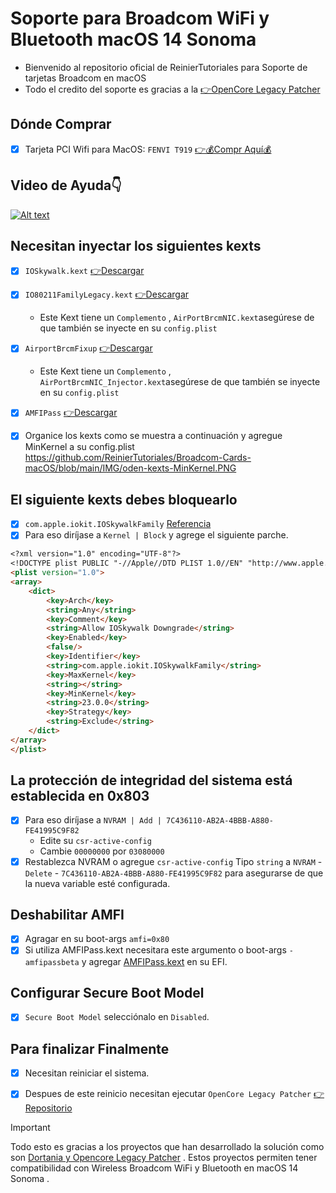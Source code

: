 # Soporte para Broadcom WiFi y Bluetooth macOS 14 Sonoma 
- Bienvenido al repositorio oficial de ReinierTutoriales para Soporte de tarjetas Broadcom en macOS
- Todo el credito del soporte es gracias a la [👉OpenCore Legacy Patcher](https://github.com/dortania/OpenCore-Legacy-Patcher/)

## Dónde Comprar
- [x] Tarjeta PCI Wifi para MacOS: `FENVI T919` [👉💰Compr Aquí💰](https://amzn.to/3OOEQoa)

## Video de Ayuda👇
[![Alt text](https://img.youtube.com/vi/ZIEt9QYUu0Y/0.jpg)](https://www.youtube.com/watch?v=ZIEt9QYUu0Y)

## Necesitan inyectar los siguientes kexts
- [x] `IOSkywalk.kext`  [👉Descargar ](https://github.com/dortania/OpenCore-Legacy-Patcher/blob/main/payloads/Kexts/Wifi/IOSkywalkFamily-v1.1.0.zip)
- [x] `IO80211FamilyLegacy.kext`  [👉Descargar ](https://github.com/dortania/OpenCore-Legacy-Patcher/blob/main/payloads/Kexts/Wifi/IO80211FamilyLegacy-v1.0.0.zip)
  * Este Kext tiene un `Complemento` , `AirPortBrcmNIC.kext`asegúrese de que también se inyecte en su `config.plist`
- [x] `AirportBrcmFixup` [👉Descargar ](https://github.com/acidanthera/AirportBrcmFixup/releases)
  * Este Kext tiene un `Complemento` , `AirPortBrcmNIC_Injector.kext`asegúrese de que también se inyecte en su  `config.plist`
- [x] `AMFIPass` [👉Descargar ](https://github.com/dortania/OpenCore-Legacy-Patcher/blob/main/payloads/Kexts/Acidanthera/AMFIPass-v1.4.0-RELEASE.zip)

- [x] Organice los kexts como se muestra a continuación y agregue MinKernel a su config.plist
      https://github.com/ReinierTutoriales/Broadcom-Cards-macOS/blob/main/IMG/oden-kexts-MinKernel.PNG




## El siguiente kexts debes bloquearlo 
- [x] `com.apple.iokit.IOSkywalkFamily`  [Referencia](https://github.com/dortania/OpenCore-Legacy-Patcher/blob/e21efa975c0cf228cb36e81a974bc6b4c27c7807/payloads/Config/config.plist#L1695-L1710/)
- [x] Para eso diríjase a `Kernel | Block` y agrege el siguiente parche.
```md
<?xml version="1.0" encoding="UTF-8"?>
<!DOCTYPE plist PUBLIC "-//Apple//DTD PLIST 1.0//EN" "http://www.apple.com/DTDs/PropertyList-1.0.dtd">
<plist version="1.0">
<array>
	<dict>
		<key>Arch</key>
		<string>Any</string>
		<key>Comment</key>
		<string>Allow IOSkywalk Downgrade</string>
		<key>Enabled</key>
		<false/>
		<key>Identifier</key>
		<string>com.apple.iokit.IOSkywalkFamily</string>
		<key>MaxKernel</key>
		<string></string>
		<key>MinKernel</key>
		<string>23.0.0</string>
		<key>Strategy</key>
		<string>Exclude</string>
	</dict>
</array>
</plist>

```

## La protección de integridad del sistema está establecida en 0x803
- [x] Para eso diríjase a `NVRAM | Add | 7C436110-AB2A-4BBB-A880-FE41995C9F82`
  * Edite su `csr-active-config`
  * Cambie `00000000` por `03080000`
- [x] Restablezca NVRAM o agregue `csr-active-config` Tipo `string`  a `NVRAM` - `Delete` - `7C436110-AB2A-4BBB-A880-FE41995C9F82` para asegurarse de que la nueva variable esté configurada.

## Deshabilitar AMFI
- [x] Agragar en su boot-args `amfi=0x80`
- [x] Si utiliza AMFIPass.kext necesitara este argumento o boot-args `-amfipassbeta` y agregar [AMFIPass.kext](https://github.com/dortania/OpenCore-Legacy-Patcher/blob/main/payloads/Kexts/Acidanthera/AMFIPass-v1.4.0-RELEASE.zip) en su EFI.
## Configurar Secure Boot Model
- [x]  `Secure Boot Model` selecciónalo en `Disabled`.



## Para finalizar Finalmente
- [x] Necesitan reiniciar el sistema.
- [x] Despues de este reinicio  necesitan ejecutar `OpenCore Legacy Patcher` [👉 Repositorio ](https://github.com/dortania/OpenCore-Legacy-Patcher/releases)



> [!IMPORTANT]
> Todo esto es gracias a los proyectos que han desarrollado la solución como son [Dortania y Opencore Legacy Patcher](https://dortania.github.io/OpenCore-Legacy-Patcher/INSTALLER.html) .
> Estos proyectos permiten tener compatibilidad con Wireless Broadcom WiFi y Bluetooth en macOS 14 Sonoma .
